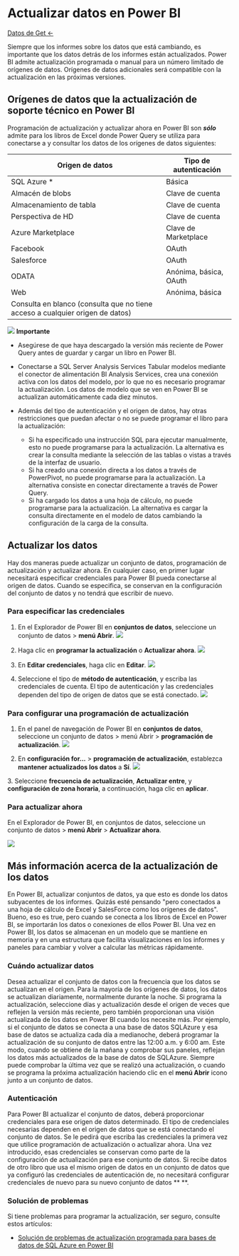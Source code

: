 <properties 
   pageTitle="Actualizar datos en Power BI" 
   description="Actualizar datos en Power BI" 
   services="powerbi" 
   documentationCenter="" 
   authors="v-anpasi" 
   manager="mblythe" 
   editor=""
   tags=""/>
 
<tags
   ms.service="powerbi"
   ms.devlang="NA"
   ms.topic="article"
   ms.tgt_pltfrm="NA"
   ms.workload="powerbi"
   ms.date="06/19/2015"
   ms.author="v-anpasi"/>

# Actualizar datos en Power BI
[Datos de Get ←](https://support.powerbi.com/knowledgebase/topics/63369-get-data)

Siempre que los informes sobre los datos que está cambiando, es importante que los datos detrás de los informes están actualizados. Power BI admite actualización programada o manual para un número limitado de orígenes de datos. Orígenes de datos adicionales será compatible con la actualización en las próximas versiones.
## Orígenes de datos que la actualización de soporte técnico en Power BI

Programación de actualización y actualizar ahora en Power BI son ***sólo*** admite para los libros de Excel donde Power Query se utiliza para conectarse a y consultar los datos de los orígenes de datos siguientes:

|Origen de datos|Tipo de autenticación|
|---|---|
|SQL Azure \*|Básica|
|Almacén de blobs|Clave de cuenta|
|Almacenamiento de tabla|Clave de cuenta
|Perspectiva de HD|Clave de cuenta|
|Azure Marketplace|Clave de Marketplace|
|Facebook|OAuth|
|Salesforce|OAuth|
|ODATA|Anónima, básica, OAuth|
|Web|Anónima, básica|
|Consulta en blanco \(consulta que no tiene acceso a cualquier origen de datos\)|

![](media/powerbi-refresh-data/important.png) **Importante**

- Asegúrese de que haya descargado la versión más reciente de Power Query antes de guardar y cargar un libro en Power BI.

- Conectarse a SQL Server Analysis Services Tabular modelos mediante el conector de alimentación BI Analysis Services, crea una conexión activa con los datos del modelo, por lo que no es necesario programar la actualización. Los datos de modelo que se ven en Power BI se actualizan automáticamente cada diez minutos.

- Además del tipo de autenticación y el origen de datos, hay otras restricciones que puedan afectar o no se puede programar el libro para la actualización:

	-   Si ha especificado una instrucción SQL para ejecutar manualmente, esto no puede programarse para la actualización. La alternativa es crear la consulta mediante la selección de las tablas o vistas a través de la interfaz de usuario.
	-   Si ha creado una conexión directa a los datos a través de PowerPivot, no puede programarse para la actualización. La alternativa consiste en conectar directamente a través de Power Query.
	-   Si ha cargado los datos a una hoja de cálculo, no puede programarse para la actualización. La alternativa es cargar la consulta directamente en el modelo de datos cambiando la configuración de la carga de la consulta.

## Actualizar los datos

Hay dos maneras puede actualizar un conjunto de datos, programación de actualización y actualizar ahora. En cualquier caso, en primer lugar necesitará especificar credenciales para Power BI pueda conectarse al origen de datos. Cuando se especifica, se conservan en la configuración del conjunto de datos y no tendrá que escribir de nuevo.
### Para especificar las credenciales

1. En el Explorador de Power BI en **conjuntos de datos**, seleccione un conjunto de datos \> **menú Abrir**. ![](media/powerbi-refresh-data/RefreshData_ConfigCred_1.png)

2. Haga clic en **programar la actualización** o **Actualizar ahora**. ![](media/powerbi-refresh-data/RefreshData_ConfigCred_2.png)

3. En **Editar credenciales**, haga clic en **Editar**. ![](media/powerbi-refresh-data/RefreshData_ConfigCred_3.png)

4. Seleccione el tipo de **método de autenticación**, y escriba las credenciales de cuenta. El tipo de autenticación y las credenciales dependen del tipo de origen de datos que se está conectado. ![](media/powerbi-refresh-data/RefreshData_ConfigCred_4.png)

### Para configurar una programación de actualización


1. En el panel de navegación de Power BI en **conjuntos de datos**, seleccione un conjunto de datos \> menú Abrir \> **programación de actualización**. ![](media/powerbi-refresh-data/RefreshData_RefSched_1.png)


2. En **configuración for...** \> **programación de actualización**, establezca **mantener actualizados los datos** a **Sí**. ![](media/powerbi-refresh-data/RefreshData_RefSched_2.png)

3\. Seleccione **frecuencia de actualización**, **Actualizar entre**, y **configuración de zona horaria**, a continuación, haga clic en **aplicar**.

### Para actualizar ahora

En el Explorador de Power BI, en conjuntos de datos, seleccione un conjunto de datos \> **menú Abrir** \> **Actualizar ahora**.
  
![](media/powerbi-refresh-data/RefreshData_RefNow_1.png)

## Más información acerca de la actualización de los datos
En Power BI, actualizar conjuntos de datos, ya que esto es donde los datos subyacentes de los informes. Quizás esté pensando "pero conectados a una hoja de cálculo de Excel y SalesForce como los orígenes de datos". Bueno, eso es true, pero cuando se conecta a los libros de Excel en Power BI, se importarán los datos o conexiones de ellos Power BI. Una vez en Power BI, los datos se almacenan en un modelo que se mantiene en memoria y en una estructura que facilita visualizaciones en los informes y paneles para cambiar y volver a calcular las métricas rápidamente.
### Cuándo actualizar datos

Desea actualizar el conjunto de datos con la frecuencia que los datos se actualizan en el origen. Para la mayoría de los orígenes de datos, los datos se actualizan diariamente, normalmente durante la noche. Si programa la actualización, seleccione días y actualización desde el origen de veces que reflejen la versión más reciente, pero también proporcionan una visión actualizada de los datos en Power BI cuando los necesite más. Por ejemplo, si el conjunto de datos se conecta a una base de datos SQLAzure y esa base de datos se actualiza cada día a medianoche, deberá programar la actualización de su conjunto de datos entre las 12:00 a.m. y 6:00 am. Este modo, cuando se obtiene de la mañana y comprobar sus paneles, reflejan los datos más actualizados de la base de datos de SQLAzure. Siempre puede comprobar la última vez que se realizó una actualización, o cuando se programa la próxima actualización haciendo clic en el **menú Abrir** icono junto a un conjunto de datos.
### Autenticación

Para Power BI actualizar el conjunto de datos, deberá proporcionar credenciales para ese origen de datos determinado. El tipo de credenciales necesarias dependen en el origen de datos que se está conectando el conjunto de datos. Se le pedirá que escriba las credenciales la primera vez que utilice programación de actualización o actualizar ahora. Una vez introducido, esas credenciales se conservan como parte de la configuración de actualización para ese conjunto de datos. Si recibe datos de otro libro que usa el mismo origen de datos en un conjunto de datos que ya configuró las credenciales de autenticación de, no necesitará configurar credenciales de nuevo para su nuevo conjunto de datos \*\* \*\*.
### Solución de problemas

Si tiene problemas para programar la actualización, ser seguro, consulte estos artículos:

- [Solución de problemas de actualización programada para bases de datos de SQL Azure en Power BI](https://support.powerbi.com/knowledgebase/articles/527228-troublehooting-scheduled-refresh-for-azure-sql-dat)
